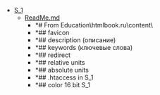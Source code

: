 - <a href = "F:\Node_projects\Node_Way\Education\IlKan\js.ru\Part_1\1.Документ.dir\_src\S_1\cat.S_1\dir.S_1.md">S_1</a>
    - <a href = "F:\Node_projects\Node_Way\Education\IlKan\js.ru\Part_1\1.Документ.dir\_src\S_1\ReadMe.md">ReadMe.md</a>
        - *# From  Education\htmlbook.ru\content\
        - *## favicon 
        - *## description (описание)
        - *## keywords (ключевые слова)
        - *## redirect 
        - *## relative units
        - *## absolute units 
        - *## .htaccess in S_1
        - *## color 16 bit S_1
